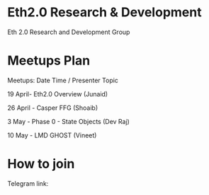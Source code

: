 # Eth2.0 Research & Development
Eth 2.0 Research and Development Group

# Meetups Plan
Meetups:	Date Time / Presenter	Topic

19 April- Eth2.0 Overview (Junaid)
		
26 April - Casper FFG (Shoaib)
		
3 May	- Phase 0 - State Objects (Dev Raj)	
  
10 May - LMD GHOST (Vineet)

# How to join
Telegram link:
